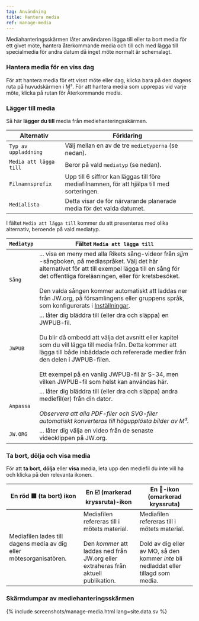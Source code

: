 ```yaml
---
tag: Användning
title: Hantera media
ref: manage-media
---
```


Mediahanteringsskärmen låter användaren lägga till eller ta bort media för ett givet möte, hantera återkommande media och till och med lägga till specialmedia för andra datum då inget möte normalt är schemalagt.

### Hantera media för en viss dag

För att hantera media för ett visst möte eller dag, klicka bara på den dagens ruta på huvudskärmen i M³. För att hantera media som upprepas vid varje möte, klicka på rutan för Återkommande media.

### Lägger till media

Så här **lägger du till** media från mediehanteringsskärmen.

| Alternativ             | Förklaring                                                                                   |
| ---------------------- | -------------------------------------------------------------------------------------------- |
| `Typ av uppladdning`   | Välj mellan en av de tre `medietyperna` (se nedan).                                          |
| `Media att lägga till` | Beror på vald `mediatyp` (se nedan).                                                         |
| `Filnamnsprefix`       | Upp till 6 siffror kan läggas till före mediafilnamnen, för att hjälpa till med sorteringen. |
| `Medialista`           | Detta visar de för närvarande planerade media för det valda datumet.                         |

I fältet `Media att lägga till` kommer du att presenteras med olika alternativ, beroende på vald mediatyp.

| `Mediatyp` | Fältet `Media att lägga till`                                                                                                                                                                                                                                                                                                                                                                                    |
| ---------- | ---------------------------------------------------------------------------------------------------------------------------------------------------------------------------------------------------------------------------------------------------------------------------------------------------------------------------------------------------------------------------------------------------------------- |
| `Sång`     | ... visa en meny med alla Rikets sång-videor från *sjjm* -sångboken, på mediaspråket. Välj det här alternativet för att till exempel lägga till en sång för det offentliga föreläsningen, eller för kretsbesöket. <br><br> Den valda sången kommer automatiskt att laddas ner från JW.org, på församlingens eller gruppens språk, som konfigurerats i [Inställningar]({{page.lang}}/#configuration). |
| `JWPUB`    | ... låter dig bläddra till (eller dra och släppa) en JWPUB-fil. <br><br> Du blir då ombedd att välja det avsnitt eller kapitel som du vill lägga till media från. Detta kommer att lägga till både inbäddade och refererade medier från den delen i JWPUB-filen. <br><br> Ett exempel på en vanlig JWPUB-fil är S-34, men vilken JWPUB-fil som helst kan användas här.                   |
| `Anpassa`  | ... låter dig bläddra till (eller dra och släppa) andra mediefil(er) från din dator. <br><br> *Observera att alla PDF-filer och SVG-filer automatiskt konverteras till högupplösta bilder av M³.*                                                                                                                                                                                                    |
| `JW.ORG`   | ... låter dig välja en video från de senaste videoklippen på JW.org.                                                                                                                                                                                                                                                                                                                                             |

### Ta bort, dölja och visa media

För att **ta bort**, **dölja** eller **visa** media, leta upp den mediefil du inte vill ha och klicka på den relevanta ikonen.

| En röd 🟥 (ta bort) ikon                                             | En ☑️ (markerad kryssruta)-ikon                                                                                                                      | En 🔲-ikon (omarkerad kryssruta)                                                                                                                       |
| ------------------------------------------------------------------- | ---------------------------------------------------------------------------------------------------------------------------------------------------- | ----------------------------------------------------------------------------------------------------------------------------------------------------- |
| Mediafilen lades till dagens media av dig eller mötesorganisatören. | Mediafilen refereras till i mötets material. <br><br> Den *kommer* att laddas ned från JW.org eller extraheras från aktuell publikation. | Mediafilen refereras till i mötets material. <br><br>Dold av dig eller av MO, så den kommer *inte* bli nedladdat eller tillagd som media. |

### Skärmdumpar av mediehanteringsskärmen

{% include screenshots/manage-media.html lang=site.data.sv %}
